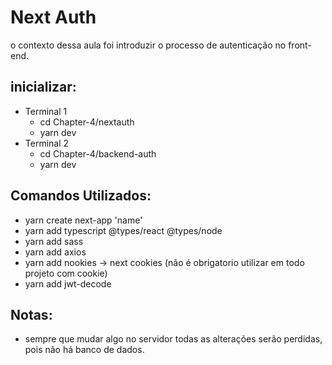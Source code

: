 
# Next Auth

o contexto dessa aula foi introduzir o processo de autenticação no front-end.


## inicializar:
* Terminal 1
  * cd Chapter-4/nextauth
  * yarn dev
* Terminal 2
  * cd Chapter-4/backend-auth
  * yarn dev


## Comandos Utilizados: 

* yarn create next-app 'name'
* yarn add typescript @types/react @types/node
* yarn add sass
* yarn add axios
* yarn add nookies -> next cookies (não é obrigatorio utilizar em todo projeto com cookie)
* yarn add jwt-decode


## Notas: 

* sempre que mudar algo no servidor todas as alterações serão perdidas, pois não há banco de dados.